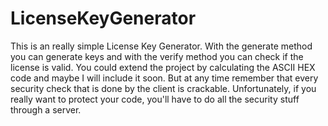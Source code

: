 # LicenseKeyGenerator

This is an really simple License Key Generator. With the generate method you can generate keys and with the verify method you can check if the license is valid. You could extend the project by calculating the ASCII HEX code and maybe I will include it soon. But at any time remember that every security check that is done by the client is crackable. Unfortunately, if you really want to protect your code, you'll have to do all the security stuff through a server.
